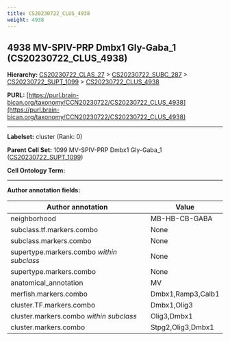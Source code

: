 ```yaml
---
title: CS20230722_CLUS_4938
weight: 4938
---
```

## 4938 MV-SPIV-PRP Dmbx1 Gly-Gaba_1 (CS20230722_CLUS_4938)
<b>Hierarchy: </b>
[CS20230722_CLAS_27](../CS20230722_CLAS_27) >
[CS20230722_SUBC_287](../CS20230722_SUBC_287) >
[CS20230722_SUPT_1099](../CS20230722_SUPT_1099) >
[CS20230722_CLUS_4938](../CS20230722_CLUS_4938)

**PURL:** [https://purl.brain-bican.org/taxonomy/CCN20230722/CS20230722_CLUS_4938](https://purl.brain-bican.org/taxonomy/CCN20230722/CS20230722_CLUS_4938)

---


**Labelset:** cluster (Rank: 0)

**Parent Cell Set:** 1099 MV-SPIV-PRP Dmbx1 Gly-Gaba_1 ([CS20230722_SUPT_1099](../CS20230722_SUPT_1099))



**Cell Ontology Term:** 

[MARKER GENES.]: #


---

[TRANSFERRED ANNOTATIONS.]: #


[AUTHOR ANNOTATION FIELDS.]: #


**Author annotation fields:**

| Author annotation | Value |
|-------------------|-------|
|neighborhood|MB-HB-CB-GABA|
|subclass.tf.markers.combo|None|
|subclass.markers.combo|None|
|supertype.markers.combo _within subclass_|None|
|supertype.markers.combo|None|
|anatomical_annotation|MV|
|merfish.markers.combo|Dmbx1,Ramp3,Calb1|
|cluster.TF.markers.combo|Dmbx1,Olig3|
|cluster.markers.combo _within subclass_|Olig3,Dmbx1|
|cluster.markers.combo|Stpg2,Olig3,Dmbx1|
